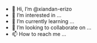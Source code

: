 - 👋 Hi, I’m @xiandan-erizo
- 👀 I’m interested in ...
- 🌱 I’m currently learning ...
- 💞️ I’m looking to collaborate on ...
- 📫 How to reach me ...

<!---
xiandan-erizo/xiandan-erizo is a ✨ special ✨ repository because its `README.md` (this file) appears on your GitHub profile.
You can click the Preview link to take a look at your changes.
--->
